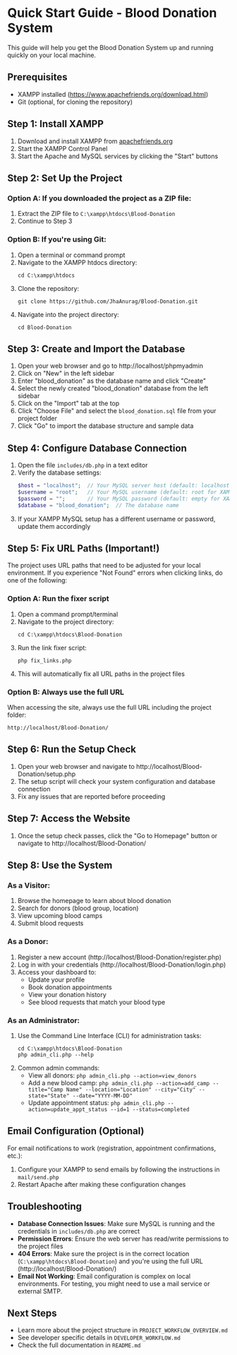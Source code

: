 # Quick Start Guide - Blood Donation System

This guide will help you get the Blood Donation System up and running quickly on your local machine.

## Prerequisites

- XAMPP installed (https://www.apachefriends.org/download.html)
- Git (optional, for cloning the repository)

## Step 1: Install XAMPP

1. Download and install XAMPP from [apachefriends.org](https://www.apachefriends.org/download.html)
2. Start the XAMPP Control Panel
3. Start the Apache and MySQL services by clicking the "Start" buttons

## Step 2: Set Up the Project

### Option A: If you downloaded the project as a ZIP file:

1. Extract the ZIP file to `C:\xampp\htdocs\Blood-Donation`
2. Continue to Step 3

### Option B: If you're using Git:

1. Open a terminal or command prompt
2. Navigate to the XAMPP htdocs directory:
   ```
   cd C:\xampp\htdocs
   ```
3. Clone the repository:
   ```
   git clone https://github.com/JhaAnurag/Blood-Donation.git
   ```
4. Navigate into the project directory:
   ```
   cd Blood-Donation
   ```

## Step 3: Create and Import the Database

1. Open your web browser and go to http://localhost/phpmyadmin
2. Click on "New" in the left sidebar
3. Enter "blood_donation" as the database name and click "Create"
4. Select the newly created "blood_donation" database from the left sidebar
5. Click on the "Import" tab at the top
6. Click "Choose File" and select the `blood_donation.sql` file from your project folder
7. Click "Go" to import the database structure and sample data

## Step 4: Configure Database Connection

1. Open the file `includes/db.php` in a text editor
2. Verify the database settings:
   ```php
   $host = "localhost";  // Your MySQL server host (default: localhost)
   $username = "root";   // Your MySQL username (default: root for XAMPP)
   $password = "";       // Your MySQL password (default: empty for XAMPP)
   $database = "blood_donation";  // The database name
   ```
3. If your XAMPP MySQL setup has a different username or password, update them accordingly

## Step 5: Fix URL Paths (Important!)

The project uses URL paths that need to be adjusted for your local environment. If you experience "Not Found" errors when clicking links, do one of the following:

### Option A: Run the fixer script

1. Open a command prompt/terminal
2. Navigate to the project directory:
   ```
   cd C:\xampp\htdocs\Blood-Donation
   ```
3. Run the link fixer script:
   ```
   php fix_links.php
   ```
4. This will automatically fix all URL paths in the project files

### Option B: Always use the full URL

When accessing the site, always use the full URL including the project folder:
```
http://localhost/Blood-Donation/
```

## Step 6: Run the Setup Check

1. Open your web browser and navigate to http://localhost/Blood-Donation/setup.php
2. The setup script will check your system configuration and database connection
3. Fix any issues that are reported before proceeding

## Step 7: Access the Website

1. Once the setup check passes, click the "Go to Homepage" button or navigate to http://localhost/Blood-Donation/

## Step 8: Use the System

### As a Visitor:
1. Browse the homepage to learn about blood donation
2. Search for donors (blood group, location)
3. View upcoming blood camps
4. Submit blood requests

### As a Donor:
1. Register a new account (http://localhost/Blood-Donation/register.php)
2. Log in with your credentials (http://localhost/Blood-Donation/login.php)
3. Access your dashboard to:
   - Update your profile
   - Book donation appointments
   - View your donation history
   - See blood requests that match your blood type

### As an Administrator:
1. Use the Command Line Interface (CLI) for administration tasks:
   ```
   cd C:\xampp\htdocs\Blood-Donation
   php admin_cli.php --help
   ```
2. Common admin commands:
   - View all donors: `php admin_cli.php --action=view_donors`
   - Add a new blood camp: `php admin_cli.php --action=add_camp --title="Camp Name" --location="Location" --city="City" --state="State" --date="YYYY-MM-DD"`
   - Update appointment status: `php admin_cli.php --action=update_appt_status --id=1 --status=completed`

## Email Configuration (Optional)

For email notifications to work (registration, appointment confirmations, etc.):

1. Configure your XAMPP to send emails by following the instructions in `mail/send.php`
2. Restart Apache after making these configuration changes

## Troubleshooting

- **Database Connection Issues**: Make sure MySQL is running and the credentials in `includes/db.php` are correct
- **Permission Errors**: Ensure the web server has read/write permissions to the project files
- **404 Errors**: Make sure the project is in the correct location (`C:\xampp\htdocs\Blood-Donation`) and you're using the full URL (http://localhost/Blood-Donation/)
- **Email Not Working**: Email configuration is complex on local environments. For testing, you might need to use a mail service or external SMTP.

## Next Steps

- Learn more about the project structure in `PROJECT_WORKFLOW_OVERVIEW.md`
- See developer specific details in `DEVELOPER_WORKFLOW.md`
- Check the full documentation in `README.md` 